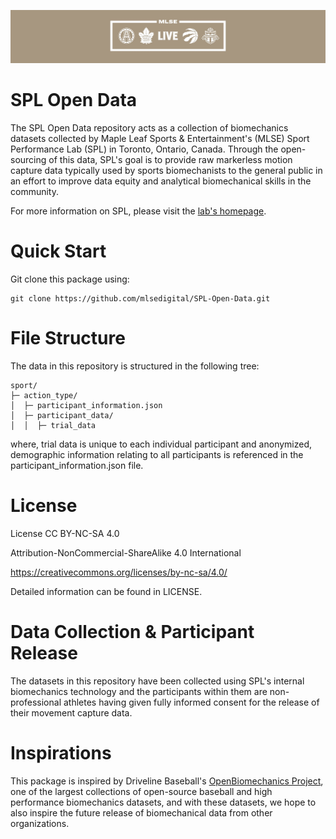 <p>
  <img src="./assets/mlse-banner.jpeg">
</p>

# SPL Open Data
The SPL Open Data repository acts as a collection of biomechanics datasets collected by Maple Leaf Sports & Entertainment's (MLSE) Sport Performance Lab (SPL) in Toronto, Ontario, Canada. Through the open-sourcing of this data, SPL's goal is to provide raw markerless motion capture data typically used by sports biomechanists to the general public in an effort to improve data equity and analytical biomechanical skills in the community.

For more information on SPL, please visit the [lab's homepage](https://www.mlsedigital.com/innovation-initiatives/sport-performance-lab).

# Quick Start

Git clone this package using:

```
git clone https://github.com/mlsedigital/SPL-Open-Data.git
```

# File Structure

The data in this repository is structured in the following tree:

```
sport/
├─ action_type/
│  ├─ participant_information.json
│  ├─ participant_data/
│  │  ├─ trial_data
```

where, trial data is unique to each individual participant and anonymized, demographic information relating to all participants is referenced in the participant_information.json file.

# License

License
CC BY-NC-SA 4.0

Attribution-NonCommercial-ShareAlike 4.0 International

https://creativecommons.org/licenses/by-nc-sa/4.0/

Detailed information can be found in LICENSE.

# Data Collection & Participant Release
The datasets in this repository have been collected using SPL's internal biomechanics technology and the participants within them are non-professional athletes having given fully informed consent for the release of their movement capture data.

# Inspirations
This package is inspired by Driveline Baseball's [OpenBiomechanics Project](https://github.com/drivelineresearch/openbiomechanics), one of the largest collections of open-source baseball and high performance biomechanics datasets, and with these datasets, we hope to also inspire the future release of biomechanical data from other organizations.
